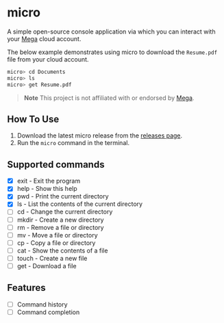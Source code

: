 # micro

A simple open-source console application via which you can interact with your [Mega](https://mega.co.nz) cloud account.

The below example demonstrates using micro to download the `Resume.pdf` file from your cloud account.



```bash
micro> cd Documents
micro> ls
micro> get Resume.pdf
```

> **Note**
> This project is not affiliated with or endorsed by [Mega](https://mega.co.nz).

## How To Use

1. Download the latest micro release from the [releases page](https://github.com/sixpeteunder/micro/releases).
2. Run the `micro` command in the terminal.

## Supported commands

- [x] exit - Exit the program
- [x] help - Show this help
- [x] pwd - Print the current directory
- [x] ls - List the contents of the current directory
- [ ] cd - Change the current directory
- [ ] mkdir - Create a new directory
- [ ] rm - Remove a file or directory
- [ ] mv - Move a file or directory
- [ ] cp - Copy a file or directory
- [ ] cat - Show the contents of a file
- [ ] touch - Create a new file
- [ ] get - Download a file

## Features

- [ ] Command history
- [ ] Command completion